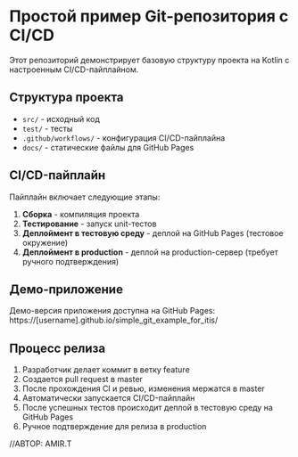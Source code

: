 # Простой пример Git-репозитория с CI/CD

Этот репозиторий демонстрирует базовую структуру проекта на Kotlin с настроенным CI/CD-пайплайном.

## Структура проекта
- `src/` - исходный код
- `test/` - тесты
- `.github/workflows/` - конфигурация CI/CD-пайплайна
- `docs/` - статические файлы для GitHub Pages

## CI/CD-пайплайн
Пайплайн включает следующие этапы:
1. **Сборка** - компиляция проекта
2. **Тестирование** - запуск unit-тестов
3. **Деплоймент в тестовую среду** - деплой на GitHub Pages (тестовое окружение)
4. **Деплоймент в production** - деплой на production-сервер (требует ручного подтверждения)

## Демо-приложение
Демо-версия приложения доступна на GitHub Pages:
https://[username].github.io/simple_git_example_for_itis/

## Процесс релиза
1. Разработчик делает коммит в ветку feature
2. Создается pull request в master
3. После прохождения CI и ревью, изменения мержатся в master
4. Автоматически запускается CI/CD-пайплайн
5. После успешных тестов происходит деплой в тестовую среду на GitHub Pages
6. Ручное подтверждение для релиза в production


//АВТОР: AMIR.T
